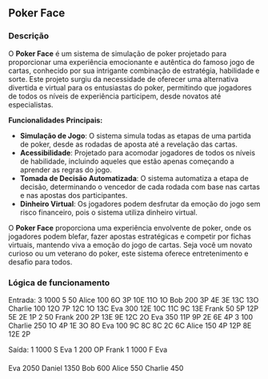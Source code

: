 ## Poker Face

### Descrição

O **Poker Face** é um sistema de simulação de poker projetado para proporcionar uma experiência emocionante e autêntica do famoso jogo de cartas, conhecido por sua intrigante combinação de estratégia, habilidade e sorte. Este projeto surgiu da necessidade de oferecer uma alternativa divertida e virtual para os entusiastas do poker, permitindo que jogadores de todos os níveis de experiência participem, desde novatos até especialistas.

**Funcionalidades Principais:**
- **Simulação de Jogo**: O sistema simula todas as etapas de uma partida de poker, desde as rodadas de aposta até a revelação das cartas.
- **Acessibilidade**: Projetado para acomodar jogadores de todos os níveis de habilidade, incluindo aqueles que estão apenas começando a aprender as regras do jogo.
- **Tomada de Decisão Automatizada**: O sistema automatiza a etapa de decisão, determinando o vencedor de cada rodada com base nas cartas e nas apostas dos participantes.
- **Dinheiro Virtual**: Os jogadores podem desfrutar da emoção do jogo sem risco financeiro, pois o sistema utiliza dinheiro virtual.

O **Poker Face** proporciona uma experiência envolvente de poker, onde os jogadores podem blefar, fazer apostas estratégicas e competir por fichas virtuais, mantendo viva a emoção do jogo de cartas. Seja você um novato curioso ou um veterano do poker, este sistema oferece entretenimento e desafio para todos.

### Lógica de funcionamento

Entrada:
3 1000
5 50
Alice 100 6O 3P 10E 11O 1O
Bob 200 3P 4E 3E 13C 13O
Charlie 100 12O 7P 12C 1O 13C
Eva 300 12E 10C 11C 9C 13E
Frank 50 5P 12P 5E 2E 1P
2 50
Frank 200 2P 13E 9E 12C 2O
Eva 350 11P 9P 2E 6E 4P
3 100
Charlie 250 1O 4P 1E 3O 8O
Eva 100 9C 8C 8C 2C 6C
Alice 150 4P 12P 8E 12E 2P

Saída:
1 1000 S
Eva
1 200 OP
Frank
1 1000 F
Eva
####
Eva 2050
Daniel 1350
Bob 600
Alice 550
Charlie 450
